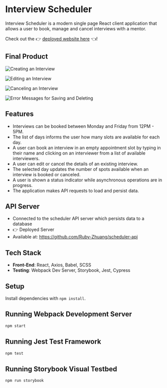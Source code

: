 # Interview Scheduler

Interview Scheduler is a modern single page React client application that allows a user to book, manage and cancel interviews with a mentor.

Check out the 👉 [deployed website here](https://scheduler-rubyzhuang.netlify.app/) 👈!

## Final Product

![Creating an Interview]()

![Editing an Interview]()

![Canceling an Interview]()

![Error Messages for Saving and Deleting]()

## Features

- Interviews can be booked between Monday and Friday from 12PM - 5PM.
- The list of days informs the user how many slots are available for each day.
- A user can book an interview in an empty appointment slot by typing in their name and clicking on an interviewer from a list of available interviewers.
- A user can edit or cancel the details of an existing interview.
- The selected day updates the number of spots available when an interview is booked or canceled.
- A user is shown a status indicator while asynchronous operations are in progress.
- The application makes API requests to load and persist data.

## API Server

- Connected to the scheduler API server which persists data to a database
- 👉 Deployed Server
- Available at: https://github.com/Ruby-Zhuang/scheduler-api

## Tech Stack

- **Front-End**: React, Axios, Babel, SCSS
- **Testing**: Webpack Dev Server, Storybook, Jest, Cypress

## Setup

Install dependencies with `npm install`.

## Running Webpack Development Server

```sh
npm start
```

## Running Jest Test Framework

```sh
npm test
```

## Running Storybook Visual Testbed

```sh
npm run storybook
```
